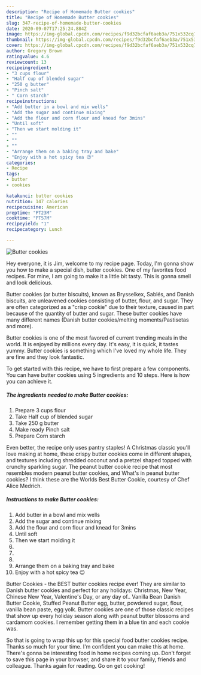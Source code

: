 ```yaml
---
description: "Recipe of Homemade Butter cookies"
title: "Recipe of Homemade Butter cookies"
slug: 347-recipe-of-homemade-butter-cookies
date: 2020-09-07T17:25:24.884Z
image: https://img-global.cpcdn.com/recipes/f9d32bcfaf6aeb3a/751x532cq70/butter-cookies-recipe-main-photo.jpg
thumbnail: https://img-global.cpcdn.com/recipes/f9d32bcfaf6aeb3a/751x532cq70/butter-cookies-recipe-main-photo.jpg
cover: https://img-global.cpcdn.com/recipes/f9d32bcfaf6aeb3a/751x532cq70/butter-cookies-recipe-main-photo.jpg
author: Gregory Brown
ratingvalue: 4.6
reviewcount: 13
recipeingredient:
- "3 cups flour"
- "Half cup of blended sugar"
- "250 g butter"
- "Pinch salt"
- " Corn starch"
recipeinstructions:
- "Add butter in a bowl and mix wells"
- "Add the sugar and continue mixing"
- "Add the flour and corn flour and knead for 3mins"
- "Until soft"
- "Then we start molding it"
- ""
- ""
- ""
- "Arrange them on a baking tray and bake"
- "Enjoy with a hot spicy tea 😉"
categories:
- Recipe
tags:
- butter
- cookies

katakunci: butter cookies 
nutrition: 147 calories
recipecuisine: American
preptime: "PT23M"
cooktime: "PT57M"
recipeyield: "1"
recipecategory: Lunch

---
```



![Butter cookies](https://img-global.cpcdn.com/recipes/f9d32bcfaf6aeb3a/751x532cq70/butter-cookies-recipe-main-photo.jpg)

Hey everyone, it is Jim, welcome to my recipe page. Today, I'm gonna show you how to make a special dish, butter cookies. One of my favorites food recipes. For mine, I am going to make it a little bit tasty. This is gonna smell and look delicious.

Butter cookies (or butter biscuits), known as Brysselkex, Sablés, and Danish biscuits, are unleavened cookies consisting of butter, flour, and sugar. They are often categorized as a &#34;crisp cookie&#34; due to their texture, caused in part because of the quantity of butter and sugar. These butter cookies have many different names (Danish butter cookies/melting moments/Pastisetas and more).

Butter cookies is one of the most favored of current trending meals in the world. It is enjoyed by millions every day. It's easy, it is quick, it tastes yummy. Butter cookies is something which I've loved my whole life. They are fine and they look fantastic.


To get started with this recipe, we have to first prepare a few components. You can have butter cookies using 5 ingredients and 10 steps. Here is how you can achieve it.

<!--inarticleads1-->

##### The ingredients needed to make Butter cookies:

1. Prepare 3 cups flour
1. Take Half cup of blended sugar
1. Take 250 g butter
1. Make ready Pinch salt
1. Prepare  Corn starch


Even better, the recipe only uses pantry staples! A Christmas classic you&#39;ll love making at home, these crispy butter cookies come in different shapes, and textures including shredded coconut and a pretzel shaped topped with crunchy sparkling sugar. The peanut butter cookie recipe that most resembles modern peanut butter cookies, and What&#39;s in peanut butter cookies? I think these are the Worlds Best Butter Cookie, courtesy of Chef Alice Medrich. 

<!--inarticleads2-->

##### Instructions to make Butter cookies:

1. Add butter in a bowl and mix wells
1. Add the sugar and continue mixing
1. Add the flour and corn flour and knead for 3mins
1. Until soft
1. Then we start molding it
1. 
1. 
1. 
1. Arrange them on a baking tray and bake
1. Enjoy with a hot spicy tea 😉


Butter Cookies - the BEST butter cookies recipe ever! They are similar to Danish butter cookies and perfect for any holidays: Christmas, New Year, Chinese New Year, Valentine&#39;s Day, or any day of.. Vanilla Bean Danish Butter Cookie, Stuffed Peanut Butter egg, butter, powdered sugar, flour, vanilla bean paste, egg yolk. Butter cookies are one of those classic recipes that show up every holiday season along with peanut butter blossoms and cardamom cookies. I remember getting them in a blue tin and each cookie was. 

So that is going to wrap this up for this special food butter cookies recipe. Thanks so much for your time. I'm confident you can make this at home. There's gonna be interesting food in home recipes coming up. Don't forget to save this page in your browser, and share it to your family, friends and colleague. Thanks again for reading. Go on get cooking!
